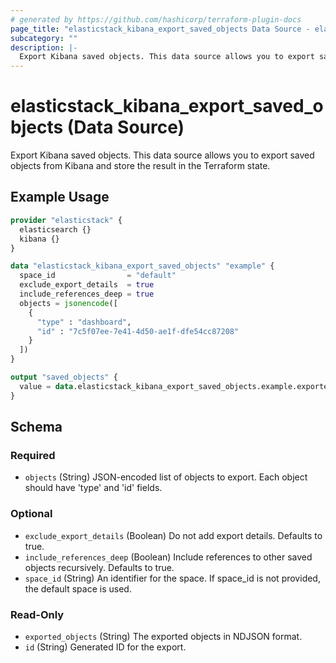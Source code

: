 ```yaml
---
# generated by https://github.com/hashicorp/terraform-plugin-docs
page_title: "elasticstack_kibana_export_saved_objects Data Source - elasticstack"
subcategory: ""
description: |-
  Export Kibana saved objects. This data source allows you to export saved objects from Kibana and store the result in the Terraform state.
---
```


# elasticstack_kibana_export_saved_objects (Data Source)

Export Kibana saved objects. This data source allows you to export saved objects from Kibana and store the result in the Terraform state.

## Example Usage

```terraform
provider "elasticstack" {
  elasticsearch {}
  kibana {}
}

data "elasticstack_kibana_export_saved_objects" "example" {
  space_id                = "default"
  exclude_export_details  = true
  include_references_deep = true
  objects = jsonencode([
    {
      "type" : "dashboard",
      "id" : "7c5f07ee-7e41-4d50-ae1f-dfe54cc87208"
    }
  ])
}

output "saved_objects" {
  value = data.elasticstack_kibana_export_saved_objects.example.exported_objects
}
```

<!-- schema generated by tfplugindocs -->
## Schema

### Required

- `objects` (String) JSON-encoded list of objects to export. Each object should have 'type' and 'id' fields.

### Optional

- `exclude_export_details` (Boolean) Do not add export details. Defaults to true.
- `include_references_deep` (Boolean) Include references to other saved objects recursively. Defaults to true.
- `space_id` (String) An identifier for the space. If space_id is not provided, the default space is used.

### Read-Only

- `exported_objects` (String) The exported objects in NDJSON format.
- `id` (String) Generated ID for the export.
